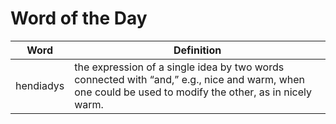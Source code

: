 # Word of the Day

|Word|Definition|
|---|---|
|hendiadys|the expression of a single idea by two words connected with “and,” e.g., nice and warm, when one could be used to modify the other, as in nicely warm.|